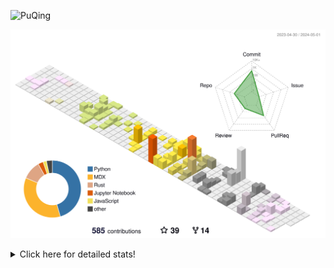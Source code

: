 ![PuQing](https://user-images.githubusercontent.com/27223114/171565019-9a56fae6-b08b-421f-99db-7e830da42371.png)

![](./profile-3d-contrib/profile-season-animate.svg)

<details>
<summary>Click here for detailed stats!</summary>

<!--START_SECTION:waka-->
![Lines of code](https://img.shields.io/badge/From%20Hello%20World%20I%27ve%20Written-1.4%20million%20lines%20of%20code-blue)

**🐱 My GitHub Data** 

> 📦 373.9 kB Used in GitHub's Storage 
 > 
> 🚫 Not Opted to Hire
 > 
> 📜 48 Public Repositories 
 > 
> 🔑 29 Private Repositories 
 > 
**I'm an Early 🐤** 

```text
🌞 Morning                581 commits         ██░░░░░░░░░░░░░░░░░░░░░░░   07.58 % 
🌆 Daytime                3550 commits        ████████████░░░░░░░░░░░░░   46.32 % 
🌃 Evening                1583 commits        █████░░░░░░░░░░░░░░░░░░░░   20.66 % 
🌙 Night                  1950 commits        ██████░░░░░░░░░░░░░░░░░░░   25.44 % 
```


📊 **This Week I Spent My Time On** 

```text
💬 Programming Languages: 
Python                   2 hrs 54 mins       ███████████████████░░░░░░   76.05 % 
Markdown                 39 mins             ████░░░░░░░░░░░░░░░░░░░░░   17.30 % 
Docker                   8 mins              █░░░░░░░░░░░░░░░░░░░░░░░░   03.83 % 
JSON                     2 mins              ░░░░░░░░░░░░░░░░░░░░░░░░░   00.88 % 
Text                     1 min               ░░░░░░░░░░░░░░░░░░░░░░░░░   00.74 % 

🔥 Editors: 
VS Code                  3 hrs 8 mins        █████████████████████░░░░   82.13 % 
Obsidian                 39 mins             ████░░░░░░░░░░░░░░░░░░░░░   17.30 % 
iTerm2                   1 min               ░░░░░░░░░░░░░░░░░░░░░░░░░   00.57 % 

💻 Operating System: 
WSL                      2 hrs 2 mins        █████████████░░░░░░░░░░░░   53.54 % 
Linux                    1 hr 4 mins         ███████░░░░░░░░░░░░░░░░░░   28.33 % 
Mac                      41 mins             █████░░░░░░░░░░░░░░░░░░░░   18.13 % 
```


<!--END_SECTION:waka-->
</details>
